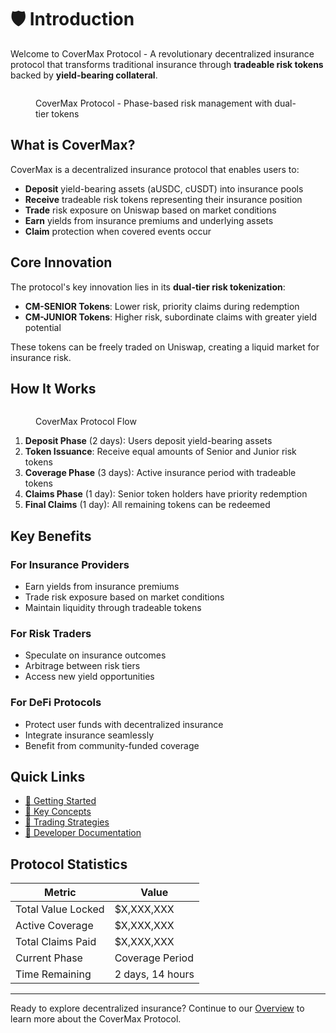 # 🛡️ Introduction

Welcome to CoverMax Protocol - A revolutionary decentralized insurance protocol that transforms traditional insurance through **tradeable risk tokens** backed by **yield-bearing collateral**.

<figure><img src=".gitbook/assets/covermax-banner.png" alt=""><figcaption><p>CoverMax Protocol - Phase-based risk management with dual-tier tokens</p></figcaption></figure>

## What is CoverMax?

CoverMax is a decentralized insurance protocol that enables users to:

* **Deposit** yield-bearing assets (aUSDC, cUSDT) into insurance pools
* **Receive** tradeable risk tokens representing their insurance position
* **Trade** risk exposure on Uniswap based on market conditions
* **Earn** yields from insurance premiums and underlying assets
* **Claim** protection when covered events occur

## Core Innovation

The protocol's key innovation lies in its **dual-tier risk tokenization**:

* **CM-SENIOR Tokens**: Lower risk, priority claims during redemption
* **CM-JUNIOR Tokens**: Higher risk, subordinate claims with greater yield potential

These tokens can be freely traded on Uniswap, creating a liquid market for insurance risk.

## How It Works

<figure><img src=".gitbook/assets/protocol-flow.png" alt=""><figcaption><p>CoverMax Protocol Flow</p></figcaption></figure>

1. **Deposit Phase** (2 days): Users deposit yield-bearing assets
2. **Token Issuance**: Receive equal amounts of Senior and Junior risk tokens
3. **Coverage Phase** (3 days): Active insurance period with tradeable tokens
4. **Claims Phase** (1 day): Senior token holders have priority redemption
5. **Final Claims** (1 day): All remaining tokens can be redeemed

## Key Benefits

### For Insurance Providers
* Earn yields from insurance premiums
* Trade risk exposure based on market conditions
* Maintain liquidity through tradeable tokens

### For Risk Traders
* Speculate on insurance outcomes
* Arbitrage between risk tiers
* Access new yield opportunities

### For DeFi Protocols
* Protect user funds with decentralized insurance
* Integrate insurance seamlessly
* Benefit from community-funded coverage

## Quick Links

* [🚀 Getting Started](mechanics/getting-started.md)
* [📖 Key Concepts](general/key-concepts.md)
* [💼 Trading Strategies](integration/trading-strategies.md)
* [🔧 Developer Documentation](developers/smart-contracts.md)

## Protocol Statistics

| Metric | Value |
|--------|-------|
| Total Value Locked | $X,XXX,XXX |
| Active Coverage | $X,XXX,XXX |
| Total Claims Paid | $X,XXX,XXX |
| Current Phase | Coverage Period |
| Time Remaining | 2 days, 14 hours |

---

Ready to explore decentralized insurance? Continue to our [Overview](general/overview.md) to learn more about the CoverMax Protocol.